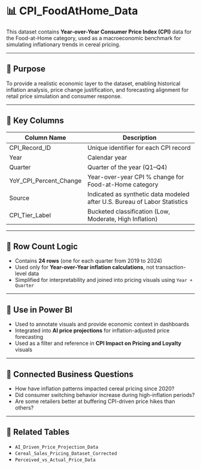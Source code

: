 # 📊 CPI_FoodAtHome_Data

This dataset contains **Year-over-Year Consumer Price Index (CPI)** data for the Food-at-Home category, used as a macroeconomic benchmark for simulating inflationary trends in cereal pricing.

---

## 🔹 Purpose

To provide a realistic economic layer to the dataset, enabling historical inflation analysis, price change justification, and forecasting alignment for retail price simulation and consumer response.

---

## 🔹 Key Columns

| Column Name              | Description                                                                 |
|--------------------------|-----------------------------------------------------------------------------|
| CPI_Record_ID            | Unique identifier for each CPI record                                      |
| Year                     | Calendar year                                                              |
| Quarter                  | Quarter of the year (Q1–Q4)                                                |
| YoY_CPI_Percent_Change   | Year-over-year CPI % change for Food-at-Home category                      |
| Source                   | Indicated as synthetic data modeled after U.S. Bureau of Labor Statistics |
| CPI_Tier_Label           | Bucketed classification (Low, Moderate, High Inflation)                    |

---

## 🔹 Row Count Logic

- Contains **24 rows** (one for each quarter from 2019 to 2024)
- Used only for **Year-over-Year inflation calculations**, not transaction-level data
- Simplified for interpretability and joined into pricing visuals using `Year + Quarter`

---

## 🔹 Use in Power BI

- Used to annotate visuals and provide economic context in dashboards
- Integrated into **AI price projections** for inflation-adjusted price forecasting
- Used as a filter and reference in **CPI Impact on Pricing and Loyalty** visuals

---

## 🔹 Connected Business Questions

- How have inflation patterns impacted cereal pricing since 2020?
- Did consumer switching behavior increase during high-inflation periods?
- Are some retailers better at buffering CPI-driven price hikes than others?

---

## 🔹 Related Tables

- `AI_Driven_Price_Projection_Data`
- `Cereal_Sales_Pricing_Dataset_Corrected`
- `Perceived_vs_Actual_Price_Data`
